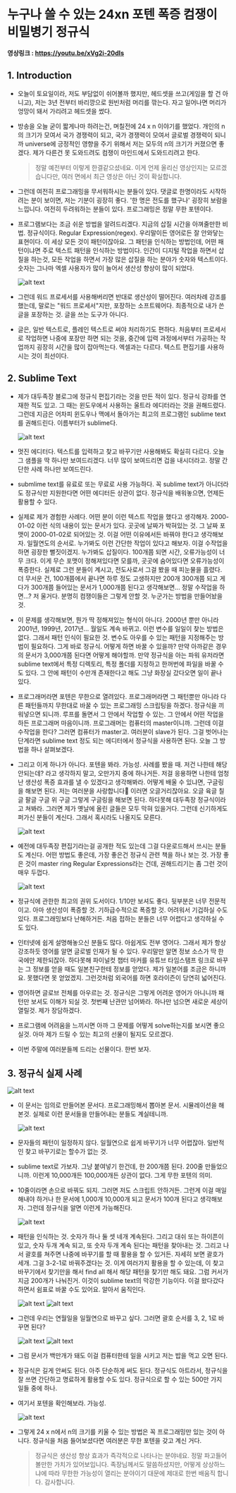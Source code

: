 # 누구나 쓸 수 있는 24xn 포텐 폭증 컴쟁이 비밀병기 정규식

**영상링크 : https://youtu.be/xVg2i-20dIs**

## 1. Introduction

- 오늘이 토요일이라, 저도 부담없이 쉬어볼까 했지만, 헤드셋을 쓰고(게임을 할 건 아니고), 저는 3년 전부터 바리깡으로 원빈처럼 머리를 깎는다. 자고 일어나면 머리가 엉망이 돼서 가리려고 헤드셋을 썼다.

- 방송을 오늘 굳이 짧게나마 하려는건, 며칠전에 24 x n 이야기를 했었다. 개인의 n의 크기가 모여서 국가 경쟁력이 되고, 국가 경쟁력이 모여서 글로벌 경쟁력이 되니까 universe에 긍정적인 영향을 주기 위해서 저는 모두의 n의 크기가 커졌으면 좋겠다. 제가 다른건 못 도와드려도 컴쟁이 마인드에서 도와드리려고 한다. 

    > 정말 예전부터 이렇게 한결같으셨네요. 이게 언제 올리신 영상인지는 모르겠습니다만, 여러 면에서 최근 영상은 아닌 것이 확실합니다.

- 그런데 여전히 프로그래밍을 무서워하시는 분들이 있다. 댓글로 한명이라도 시작하려는 분이 보이면, 저는 기분이 굉장히 좋다. '한 명은 전도를 했구나' 굉장히 보람을 느낍니다. 여전히 두려워하는 분들이 있다. 프로그래밍은 정말 무한 포텐이다.

- 프로그램보다는 조금 쉬운 방법을 알려드리겠다. 지금의 삽질 시간을 아껴줄만한 비법. 정규식이다. Regular Expression(regex). 우리말이든 영어로든 잘 안와닿는 표현이다. 이 세상 모든 것이 패턴이잖아요. 그 패턴을 인식하는 방법인데, 어떤 패턴이냐면 주로 텍스트 패턴을 인식하는 방법이다. 인간이 디지털 작업을 하면서 삽질을 하는것, 모든 작업을 하면서 가장 많은 삽질을 하는 분야가 숫자와 텍스트이다. 숫자는 그나마 엑셀 사용자가 많이 늘어서 생산성 향상이 많이 되었다.

    ![alt text](Images/image-21.png)

- 그런데 워드 프로세서를 사용해버리면 반대로 생산성이 떨어진다. 여러차례 강조를 했는데, 말로는 "워드 프로세서"지만, 포장하는 소프트웨어다. 최종적으로 내가 쓴 글을 포장하는 것. 글을 쓰는 도구가 아니다.

- 글은, 일반 텍스트로, 플레인 텍스트로 써야 처리하기도 편하다. 처음부터 프로세서로 작업하면 나중에 포장만 하면 되는 것을, 중간에 입력 과정에서부터 가공하는 작업까지 굉장히 시간을 많이 잡아먹는다. 엑셀과는 다르다. 텍스트 편집기를 사용하시는 것이 최선이다.

## 2. Sublime Text

- 제가 대두족장 블로그에 정규식 편집기라는 것을 만든 적이 있다. 정규식 강좌를 연재한 적도 있고. 그 때는 윈도우에서 사용하는 울트라 에디터라는 것을 권해드렸다. 그런데 지금은 어차피 윈도우나 맥에서 돌아가는 최고의 프로그램인 sublime text를 권해드린다. 이름부터가 sublime다.

    ![alt text](Images/image-22.png)

- 멋진 에디터다. 텍스트를 입력하고 찾고 바꾸기만 사용해봐도 확실히 다르다. 오늘 그 샘플을 딱 하나만 보여드리겠다. 너무 많이 보여드리면 겁을 내시더라고. 정말 간단한 사례 하나만 보여드린다. 

- submlime text를 유료로 또는 무료로 사용 가능하다. 꼭 sublime text가 아니더라도 정규식만 지원한다면 어떤 에디터든 상관이 없다. 정규식을 배워놓으면, 언제든 활용할 수 있다. 

- 실제로 제가 경험한 사례다. 어떤 분이 이런 텍스트 작업을 했다고 생각해자. 2000-01-02 이런 식의 내용이 있는 문서가 있다. 곳곳에 날짜가 박혀있는 것. 그 날짜 포맷이 2000-01-02로 되어있는 것. 이걸 어떤 이유에서든 바꿔야 한다고 생각해보자. 일월연도의 순서로. 누가봐도 이런 간단한 작업이 있다고 해보자. 이걸 수작업을 하면 굉장한 뻘짓이겠지. 누가봐도 삽질이다. 100개쯤 되면 시간, 오류가능성이 너무 크다. 이게 무슨 포맷이 정해져있다면 모를까, 곳곳에 숨어있다면 오류가능성이 폭증한다. 실제로 그런 분들이 계시고, 전도사로서 그걸 봤을 때 피눈물을 흘렸다. 더 무서운 건, 100개쯤에서 끝나면 하루 정도 고생하지만 200개 300개쯤 되고 게다가 300개쯤 들어있는 문서가 1,000개쯤 된다고 생각해보면... 정말 수작업을 하면...? 저 울거다. 분명히 컴쟁이들은 그렇게 안할 것. 누군가는 방법을 만들어놨을 것. 

- 이 문제를 생각해보면, 뭔가 딱 정해져있는 형식이 아니다. 2000년 뿐만 아니라 2001년, 1999년, 2017년... 월일도 계속 바뀌고. 이런 변수를 일일이 찾는 방법은 없다. 그래서 패턴 인식이 필요한 것. 변수도 아우를 수 있는 패턴을 지정해주는 방법이 필요하다. 그게 바로 정규식. 어떻게 하면 바꿀 수 있을까? 만약 아까같은 경우의 문서가 3,000개쯤 된다면 어떻게 해야할까. 만약 정규식을 아는 파워 유저라면 sublime text에서 특정 디렉토리, 특정 폴더를 지정하고 한꺼번에 파일을 바꿀 수도 있다. 그 안에 패턴이 수만개 존재한다고 해도 그냥 화장실 갔다오면 일이 끝나 있다.

- 프로그래머라면 포텐은 무한으로 열려있다. 프로그래머라면 그 패턴뿐만 아니라 다른 패턴들까지 무한대로 바꿀 수 있는 프로그래밍 스크립팅을 하겠다. 정규식을 끼워넣으면 되니까. 루프를 돌면서 그 안에서 작업할 수 있는. 그 안에서 어떤 작업을 하든 프로그래머 마음이니까. 프로그래머는 컴퓨터의 master이니까. 그런데 이걸 수작업을 한다? 그러면 컴퓨터가 master고. 여러분이 slave가 된다. 그걸 벗어나는 단계라면 sublime text 정도 되는 에디터에서 정규식을 사용하면 된다. 오늘 그 방법을 하나 살펴보겠다. 

- 그리고 이게 하나가 아니다. 포텐을 봐라. 가능성. 사례를 봤을 때. 저건 나한테 해당안되는데? 라고 생각하지 말고, 오만가지 중에 하나거든. 저걸 응용하면 나한테 엄청난 생산성 폭증 효과를 낼 수 있겠다고 생각해봐라. 어떻게 배울 수 있냐면, 구글링을 해보면 된다. 저는 여러분을 사랑합니다🤣 이러면 오글거리잖아요. 오글 육글 칠글 팔글 구글 위 구글 그렇게 구글링을 해보면 된다. 하다못해 대두족장 정규식이라고 쳐봐라. 그러면 제가 옛날에 올린 글들은 모두 막혀 있을거다. 그런데 신기하게도 퍼가신 분들이 계신다. 그래서 혹시라도 나올지도 모른다. 

    ![alt text](Images/image-23.png)

- 예전에 대두족장 편집기라는걸 공개한 적도 있는데 그걸 다운로드해서 쓰시는 분들도 계신다. 어떤 방법도 좋은데, 가장 좋은건 정규식 관련 책을 하나 보는 것. 가장 좋은 것이 master ring Regular Expressions라는 건데, 권해드리기는 좀 그런 것이 매우 두껍다.

    ![alt text](Images/image-24.png)

- 정규식에 관한한 최고의 권위 도서이다. 1/10만 보셔도 좋다. 뒷부분은 너무 전문적이고. 아마 생산성이 폭증할 것. 기하급수적으로 폭증할 것. 어려워서 기겁하실 수도 있다. 프로그래밍보다 난해하거든. 처음 접하는 분들은 너무 어렵다고 생각하실 수도 있다. 

- 인터넷에 쉽게 설명해놓으신 분들도 많다. 아쉽게도 전부 영어다. 그래서 제가 항상 강조하듯 영어를 알면 글로벌 인재가 될 수 있다. 우리말만 알면 정보 소스가 딱 한국에만 제한되잖아. 하다못해 파이널컷 챕터 마커를 유튜브 타임스탬프 링크로 바꾸는 그 정보를 얻을 때도 일본친구한테 정보를 얻었다. 제가 일본어를 조금은 하니까요. 못했다면 못 얻었겠지. 그런것처럼 외국어를 하면 호라이즌이 당연히 넓어진다. 

- 영어하면 글로브 전체를 아우르는 것. 정규식은 그렇게 어려운 영어가 아니니까 패턴만 보셔도 이해가 되실 것. 첫번째 난관만 넘어봐라. 하나만 넘으면 새로운 세상이 열릴것. 제가 장담하겠다.

- 프로그램에 어려움을 느끼시면 아까 그 문제를 어떻게 solve하는지를 보시면 좋으실것. 아마 제가 드릴 수 있는 최고의 선물이 될지도 모르겠다. 

- 이번 주말에 여러분들께 드리는 선물이다. 한번 보자.

## 3. 정규식 실제 사례

![alt text](Images/image-25.png)

- 이 문서는 임의로 만들어본 문서다. 프로그래밍해서 뽑아본 문서. 시뮬레이션을 해본것. 실제로 이런 문서들을 만들어내는 분들도 계실테니까.

    ![alt text](Images/image-26.png)

- 문자들의 패턴이 일정하지 않다. 일월연으로 쉽게 바꾸기가 너무 어렵잖아. 일반적인 찾고 바꾸기로는 할수가 없는 것. 

- sublime text로 가보자. 그냥 붙여넣기 한건데, 한 200개쯤 된다. 200줄 만들었으니까. 이런게 10,000개든 100,000개든 상관이 없다. 그게 무한 포텐의 의미. 

- 10줄이라면 손으로 바꿔도 되지. 그러면 저도 스크립트 안하거든. 그런게 이걸 매일 해내야 하거나 한 문서에 1,000개 10,000개 되고 문서가 100개 된다고 생각해보자. 그런데 정규식을 알면 이런게 가능해진다. 

    ![alt text](Images/image-27.png)

- 패턴을 인식하는 것. 숫자가 하나 둘 셋 네개 계속된다. 그리고 대쉬 또는 하이픈이 있고, 숫자 두개 계속 되고, 또 숫자 두개 계속 된다는 패턴을 찾아내는 것. 그리고 나서 괄호를 쳐주면 나중에 바꾸기를 할 때 활용을 할 수 있거든. 자세히 보면 괄호가 세개. 그걸 3-2-1로 바꿔주겠다는 것. 이게 여러가지 활용을 할 수 있는데, 이 찾고 바꾸기에서 찾기만을 해서 find all 해서 해당 패턴을 찾기만 해도 돼요. 그럼 커서가 지금 200개가 나눠진거. 이것이 sublime text의 막강한 기능이다. 이걸 왔다갔다 하면서 쉼표로 바꿀 수도 있어요. 알아서 움직인다. 

    ![alt text](Images/image-28.png)
    ![alt text](Images/image-29.png)

- 그런데 우리는 연월일을 일월연으로 바꾸고 싶다. 그러면 괄호 순서를 3, 2, 1로 바꾸면 된다? 

    ![alt text](Images/image-30.png)
    ![alt text](Images/image-31.png)

- 그럼 문서가 백만개가 돼도 이걸 컴퓨터한테 일을 시키고 저는 밥을 먹고 오면 된다. 

- 정규식은 길게 안써도 된다. 아주 단순하게 써도 된다. 정규식도 아트라서, 정규식을 잘 쓰면 간단하고 명료하게 활용할 수도 있다. 정규식으로 할 수 있는 500만 가지 일들 중에 하나. 

- 여기서 포텐을 확인해보라. 가능성. 

    ![alt text](Images/image-32.png)

- 그렇게 24 x n에서 n의 크기를 키울 수 있는 방법은 꼭 프로그래밍만 있는 것이 아니다. 정규식을 처음 들어보셨다면 여러분은 무한 포텐을 갖고 계신 거다.

    > 정규식은 생산성 향상 효과가 즉각적으로 나타나는 분야네요. 정말 파고들어 볼만한 가치가 있어보입니다. 족장님께서도 말씀하셨지만, 어떻게 상상하느냐에 따라 무한한 가능성이 열리는 분야이기 대문에 제대로 한번 배움직 합니다. 감사합니다.